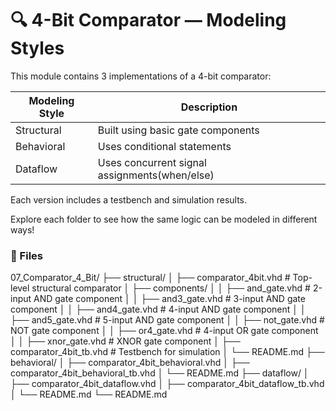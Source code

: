 # 🔍 4-Bit Comparator — Modeling Styles

This module contains 3 implementations of a 4-bit comparator:

| Modeling Style | Description                                  |
|----------------|----------------------------------------------|
| Structural     | Built using basic gate components            |
| Behavioral     | Uses conditional statements                  |
| Dataflow       | Uses concurrent signal assignments(when/else)|


Each version includes a testbench and simulation results.

Explore each folder to see how the same logic can be modeled in different ways!

### 📂 Files
07_Comparator_4_Bit/
├── structural/
│   ├── comparator_4bit.vhd # Top-level structural comparator
│   ├── components/
│   │   ├── and_gate.vhd  # 2-input AND gate component
│   │   ├── and3_gate.vhd # 3-input AND gate component
│   │   ├──  and4_gate.vhd # 4-input AND gate component
│   │   ├──  and5_gate.vhd # 5-input AND gate component
│   │   ├──  not_gate.vhd  # NOT gate component
│   │   ├──  or4_gate.vhd  # 4-input OR gate component
│   │   ├──  xnor_gate.vhd # XNOR gate component
│   ├── comparator_4bit_tb.vhd # Testbench for simulation
│   └── README.md
├── behavioral/
│   ├── comparator_4bit_behavioral.vhd
│   ├── comparator_4bit_behavioral_tb.vhd
│   └── README.md
├── dataflow/
│   ├── comparator_4bit_dataflow.vhd
│   ├── comparator_4bit_dataflow_tb.vhd
│   └── README.md
└── README.md
